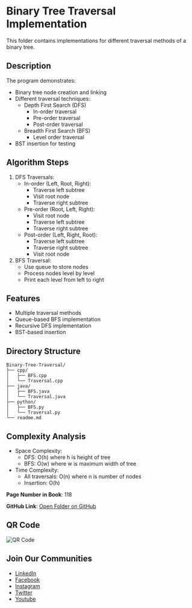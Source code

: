 # Binary Tree Traversal Implementation

This folder contains implementations for different traversal methods of a binary tree.

## Description
The program demonstrates:
- Binary tree node creation and linking
- Different traversal techniques:
  - Depth First Search (DFS)
    - In-order traversal
    - Pre-order traversal
    - Post-order traversal
  - Breadth First Search (BFS)
    - Level order traversal
- BST insertion for testing

## Algorithm Steps
1. DFS Traversals:
   - In-order (Left, Root, Right):
     - Traverse left subtree
     - Visit root node
     - Traverse right subtree
   - Pre-order (Root, Left, Right):
     - Visit root node
     - Traverse left subtree
     - Traverse right subtree
   - Post-order (Left, Right, Root):
     - Traverse left subtree
     - Traverse right subtree
     - Visit root node
2. BFS Traversal:
   - Use queue to store nodes
   - Process nodes level by level
   - Print each level from left to right

## Features
- Multiple traversal methods
- Queue-based BFS implementation
- Recursive DFS implementation
- BST-based insertion

## Directory Structure
```
Binary-Tree-Traversal/
├── cpp/
│   ├── BFS.cpp
│   └── Traversal.cpp
├── java/
│   ├── BFS.java
│   └── Traversal.java
├── python/
│   ├── BFS.py
│   └── Traversal.py
└── readme.md
```

## Complexity Analysis
- Space Complexity:
  - DFS: O(h) where h is height of tree
  - BFS: O(w) where w is maximum width of tree
- Time Complexity:
  - All traversals: O(n) where n is number of nodes
  - Insertion: O(h)

**Page Number in Book**: 118

**GitHub Link**: [Open Folder on GitHub](https://github.com/venkys-media/Venky_on_Datastructures/tree/main/Binary-Tree/Binary-Tree-Traversal)

## QR Code
![QR Code](./URL%20QR%20Code%20(20).png)

## Join Our Communities
- [LinkedIn](https://www.linkedin.com/company/venkysio)
- [Facebook](https://www.facebook.com/venkysio)
- [Instagram](https://www.instagram.com/venkys.io)
- [Twitter](https://twitter.com/iovenkys)
- [Youtube](https://www.youtube.com/@CoreCodersNetwork) 